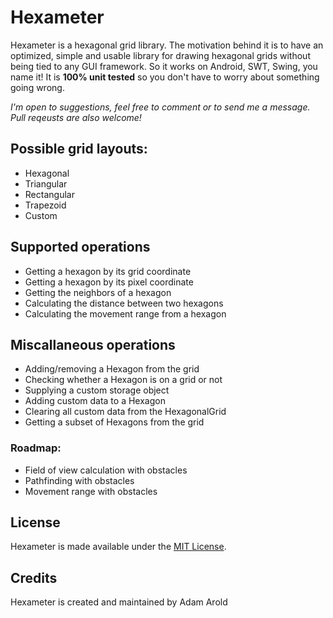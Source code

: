# Hexameter

Hexameter is a hexagonal grid library. The motivation behind it is to have
an optimized, simple and usable library for drawing hexagonal grids without
being tied to any GUI framework. So it works on Android, SWT, Swing, you
name it! It is **100% unit tested** so you don't have to worry about something
going wrong.

*I'm open to suggestions, feel free to comment or to send me a message.
Pull reqeusts are also welcome!*

## Possible grid layouts:
 - Hexagonal
 - Triangular
 - Rectangular
 - Trapezoid
 - Custom

## Supported operations
 - Getting a hexagon by its grid coordinate
 - Getting a hexagon by its pixel coordinate
 - Getting the neighbors of a hexagon
 - Calculating the distance between two hexagons
 - Calculating the movement range from a hexagon
 
## Miscallaneous operations
 - Adding/removing a Hexagon from the grid
 - Checking whether a Hexagon is on a grid or not 
 - Supplying a custom storage object 
 - Adding custom data to a Hexagon
 - Clearing all custom data from the HexagonalGrid
 - Getting a subset of Hexagons from the grid
 
### Roadmap:
 - Field of view calculation with obstacles
 - Pathfinding with obstacles
 - Movement range with obstacles
 
## License
Hexameter is made available under the [MIT License](http://www.opensource.org/licenses/mit-license.php).

## Credits

Hexameter is created and maintained by Adam Arold